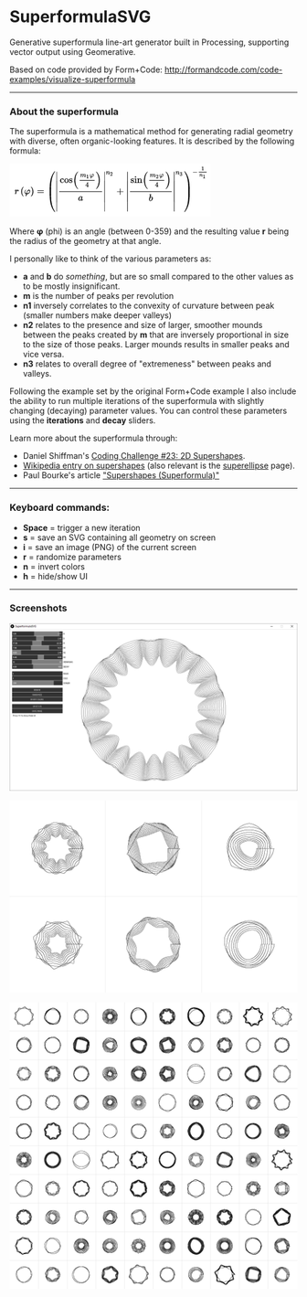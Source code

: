 # SuperformulaSVG

Generative superformula line-art generator built in Processing, supporting vector output using Geomerative.

Based on code provided by Form+Code: http://formandcode.com/code-examples/visualize-superformula

---

### About the superformula

The superformula is a mathematical method for generating radial geometry with diverse, often organic-looking features. It is described by the following formula:

![Superformula equation](docs/superformula-equation.png)

Where __&phi;__ (phi) is an angle (between 0-359) and the resulting value __r__ being the radius of the geometry at that angle.

I personally like to think of the various parameters as:
* __a__ and __b__ do _something_, but are so small compared to the other values as to be mostly insignificant.
* __m__ is the number of peaks per revolution
* __n1__ inversely correlates to the convexity of curvature between peak (smaller numbers make deeper valleys)
* __n2__ relates to the presence and size of larger, smoother mounds between the peaks created by __m__ that are inversely proportional in size to the size of those peaks. Larger mounds results in smaller peaks and vice versa.
* __n3__ relates to overall degree of "extremeness" between peaks and valleys.

Following the example set by the original Form+Code example I also include the ability to run multiple iterations of the superformula with slightly changing (decaying) parameter values. You can control these parameters using the __iterations__ and __decay__ sliders.

Learn more about the superformula through:
* Daniel Shiffman's [Coding Challenge #23: 2D Supershapes](https://www.youtube.com/watch?v=ksRoh-10lak).
* [Wikipedia entry on supershapes](https://en.wikipedia.org/wiki/Superformula) (also relevant is the [superellipse](https://en.wikipedia.org/wiki/Superellipse) page).
* Paul Bourke's article ["Supershapes (Superformula)"](http://paulbourke.net/geometry/supershape/)

---

### Keyboard commands:
* __Space__ = trigger a new iteration
* __s__ = save an SVG containing all geometry on screen
* __i__ = save an image (PNG) of the current screen
* __r__ = randomize parameters
* __n__ = invert colors
* __h__ = hide/show UI

---

### Screenshots

![Single drawing](docs/superformula-10589.png)

![Three columns, two rows](docs/superformula-105510.png)

![Lots of rows and columns](docs/superformula-105523.png)
